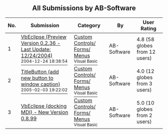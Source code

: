 ﻿<div align="center">

## All Submissions by AB\-Software

</div>

No.  | Submission | Category | By   | User Rating
---- | ---------- | -------- | ---- | -----------
1 | [VbEclipse \(Preview Version 0\.2\.36 \- Last Update: 12/24/2004\)<br /><sup>2004-12-24 18:38:54</sup>](https://github.com/Planet-Source-Code/ab-software-vbeclipse-preview-version-0-2-36-last-update-12-24-2004__1-57741) | [Custom Controls/ Forms/  Menus<br /><sup>Visual Basic</sup>](../ByCategory/custom-controls-forms-menus__1-4.md) | AB\-Software | 4.8 (58 globes from 12 users)
2 | [TitleButton \(add new button to window caption\)<br /><sup>2005-02-03 19:22:02</sup>](https://github.com/Planet-Source-Code/ab-software-titlebutton-add-new-button-to-window-caption__1-58679) | [Custom Controls/ Forms/  Menus<br /><sup>Visual Basic</sup>](../ByCategory/custom-controls-forms-menus__1-4.md) | AB\-Software | 4.0 (12 globes from 3 users)
3 | [VbEclipse \(docking MDI\) \- New Version 0\.8\.99<br />](https://github.com/Planet-Source-Code/ab-software-vbeclipse-docking-mdi-new-version-0-8-99__1-58845) | [Custom Controls/ Forms/  Menus<br /><sup>Visual Basic</sup>](../ByCategory/custom-controls-forms-menus__1-4.md) | AB\-Software | 5.0 (10 globes from 2 users)
